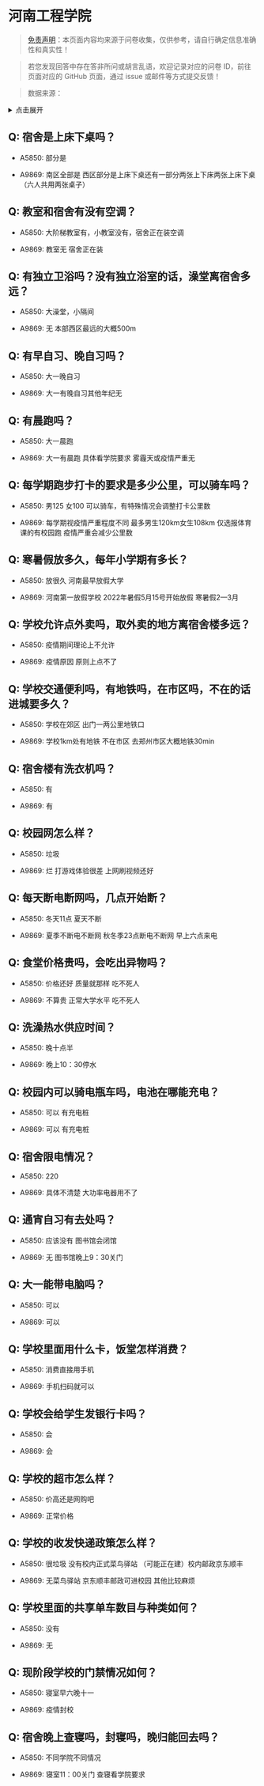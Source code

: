 # 河南工程学院

> [免责声明](https://colleges.chat/#_3)：本页面内容均来源于问卷收集，仅供参考，请自行确定信息准确性和真实性！

> 若您发现回答中存在答非所问或胡言乱语，欢迎记录对应的问卷 ID，前往页面对应的 GitHub 页面，通过 issue 或邮件等方式提交反馈！

> 数据来源：

<details><summary>点击展开</summary>
<ul>
<li>A5850: 匿名 (2022 年 06 月)</li>
<li>A9869: 1250122877@qq.com (2022 年 06 月)</li>
</ul>
</details>

## Q: 宿舍是上床下桌吗？

- A5850: 部分是

- A9869: 南区全部是  西区部分是上床下桌还有一部分两张上下床两张上床下桌（六人共用两张桌子）

## Q: 教室和宿舍有没有空调？

- A5850: 大阶梯教室有，小教室没有，宿舍正在装空调

- A9869: 教室无 宿舍正在装

## Q: 有独立卫浴吗？没有独立浴室的话，澡堂离宿舍多远？

- A5850: 大澡堂，小隔间

- A9869: 无  本部西区最远的大概500m

## Q: 有早自习、晚自习吗？

- A5850: 大一晚自习

- A9869: 大一有晚自习其他年纪无

## Q: 有晨跑吗？

- A5850: 大一晨跑

- A9869: 大一有晨跑  具体看学院要求  雾霾天或疫情严重无

## Q: 每学期跑步打卡的要求是多少公里，可以骑车吗？

- A5850: 男125 女100 可以骑车，有特殊情况会调整打卡公里数

- A9869: 每学期视疫情严重程度不同   最多男生120km女生108km  仅选报体育课的有校园跑   疫情严重会减少公里数

## Q: 寒暑假放多久，每年小学期有多长？

- A5850: 放很久 河南最早放假大学

- A9869: 河南第一放假学校  2022年暑假5月15号开始放假  寒暑假2—3月

## Q: 学校允许点外卖吗，取外卖的地方离宿舍楼多远？

- A5850: 疫情期间理论上不允许

- A9869: 疫情原因 原则上点不了

## Q: 学校交通便利吗，有地铁吗，在市区吗，不在的话进城要多久？

- A5850: 学校在郊区 出门一两公里地铁口

- A9869: 学校1km处有地铁  不在市区  去郑州市区大概地铁30min

## Q: 宿舍楼有洗衣机吗？

- A5850: 有

- A9869: 有

## Q: 校园网怎么样？

- A5850: 垃圾

- A9869: 烂    打游戏体验很差  上网刷视频还好

## Q: 每天断电断网吗，几点开始断？

- A5850: 冬天11点 夏天不断

- A9869: 夏季不断电不断网    秋冬季23点断电不断网 早上六点来电

## Q: 食堂价格贵吗，会吃出异物吗？

- A5850: 价格还好 质量就那样 吃不死人

- A9869: 不算贵  正常大学水平  吃不死人

## Q: 洗澡热水供应时间？

- A5850: 晚十点半

- A9869: 晚上10：30停水

## Q: 校园内可以骑电瓶车吗，电池在哪能充电？

- A5850: 可以 有充电桩

- A9869: 可以   有充电桩

## Q: 宿舍限电情况？

- A5850: 220

- A9869: 具体不清楚  大功率电器用不了

## Q: 通宵自习有去处吗？

- A5850: 应该没有 图书馆会闭馆

- A9869: 无  图书馆晚上9：30关门

## Q: 大一能带电脑吗？

- A5850: 可以

- A9869: 可以

## Q: 学校里面用什么卡，饭堂怎样消费？

- A5850: 消费直接用手机

- A9869: 手机扫码就可以

## Q: 学校会给学生发银行卡吗？

- A5850: 会

- A9869: 会

## Q: 学校的超市怎么样？

- A5850: 价高还是网购吧

- A9869: 正常价格

## Q: 学校的收发快递政策怎么样？

- A5850: 很垃圾 没有校内正式菜鸟驿站 （可能正在建）校内邮政京东顺丰

- A9869: 无菜鸟驿站  京东顺丰邮政可进校园 其他比较麻烦

## Q: 学校里面的共享单车数目与种类如何？

- A5850: 没有

- A9869: 无

## Q: 现阶段学校的门禁情况如何？

- A5850: 寝室早六晚十一

- A9869: 疫情封校

## Q: 宿舍晚上查寝吗，封寝吗，晚归能回去吗？

- A5850: 不同学院不同情况

- A9869: 寝室11：00关门  查寝看学院要求

